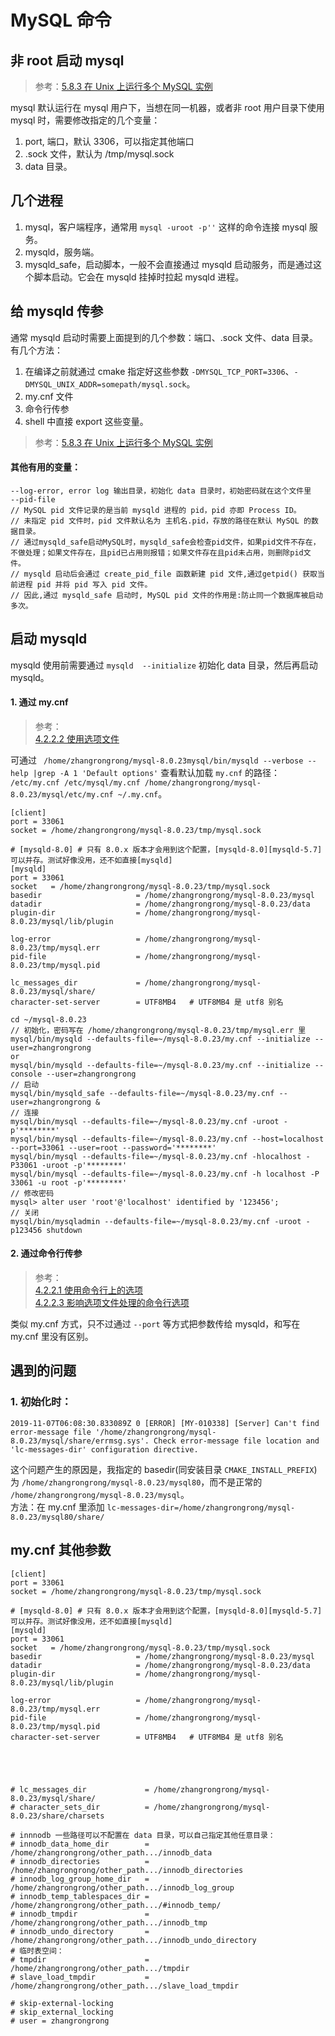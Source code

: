 # MySQL 命令

## 非 root 启动 mysql
> 参考：[5.8.3 在 Unix 上运行多个 MySQL 实例](https://dev.mysql.com/doc/refman/8.0/en/multiple-unix-servers.html)

mysql 默认运行在 mysql 用户下，当想在同一机器，或者非 root 用户目录下使用 mysql 时，需要修改指定的几个变量：  
1. port, 端口，默认 3306，可以指定其他端口
2. .sock 文件，默认为 /tmp/mysql.sock
3. data 目录。

## 几个进程
1. mysql，客户端程序，通常用 `mysql -uroot -p''` 这样的命令连接 mysql 服务。
2. mysqld，服务端。
3. mysqld_safe，启动脚本，一般不会直接通过 mysqld 启动服务，而是通过这个脚本启动。它会在 mysqld 挂掉时拉起 mysqld 进程。

## 给 mysqld 传参
通常 mysqld 启动时需要上面提到的几个参数：端口、.sock 文件、data 目录。有几个方法：
1. 在编译之前就通过 cmake 指定好这些参数 `-DMYSQL_TCP_PORT=3306`、`-DMYSQL_UNIX_ADDR=somepath/mysql.sock`。
2. my.cnf 文件
3. 命令行传参
4. shell 中直接 export 这些变量。
> 参考：[5.8.3 在 Unix 上运行多个 MySQL 实例](https://dev.mysql.com/doc/refman/8.0/en/multiple-unix-servers.html)

#### 其他有用的变量：
```
--log-error, error log 输出目录，初始化 data 目录时，初始密码就在这个文件里
--pid-file
// MySQL pid 文件记录的是当前 mysqld 进程的 pid，pid 亦即 Process ID。
// 未指定 pid 文件时，pid 文件默认名为 主机名.pid，存放的路径在默认 MySQL 的数据目录。
// 通过mysqld_safe启动MySQL时，mysqld_safe会检查pid文件，如果pid文件不存在，不做处理；如果文件存在，且pid已占用则报错；如果文件存在且pid未占用，则删除pid文件。
// mysqld 启动后会通过 create_pid_file 函数新建 pid 文件,通过getpid() 获取当前进程 pid 并将 pid 写入 pid 文件。
// 因此,通过 mysqld_safe 启动时, MySQL pid 文件的作用是:防止同一个数据库被启动多次。
```

## 启动 mysqld
mysqld 使用前需要通过 `mysqld  --initialize` 初始化 data 目录，然后再启动 mysqld。

#### 1. 通过 my.cnf
> 参考：  
> [4.2.2.2 使用选项文件](https://dev.mysql.com/doc/refman/8.0/en/option-files.html)

可通过 ` /home/zhangrongrong/mysql-8.0.23mysql/bin/mysqld --verbose --help |grep -A 1 'Default options'` 查看默认加载 `my.cnf` 的路径：  
`/etc/my.cnf /etc/mysql/my.cnf /home/zhangrongrong/mysql-8.0.23/mysql/etc/my.cnf ~/.my.cnf`。

```
[client]
port = 33061
socket = /home/zhangrongrong/mysql-8.0.23/tmp/mysql.sock

# [mysqld-8.0] # 只有 8.0.x 版本才会用到这个配置，[mysqld-8.0][mysqld-5.7] 可以并存。测试好像没用，还不如直接[mysqld]
[mysqld]
port = 33061
socket   = /home/zhangrongrong/mysql-8.0.23/tmp/mysql.sock
basedir                     = /home/zhangrongrong/mysql-8.0.23/mysql
datadir                     = /home/zhangrongrong/mysql-8.0.23/data
plugin-dir                  = /home/zhangrongrong/mysql-8.0.23/mysql/lib/plugin

log-error                   = /home/zhangrongrong/mysql-8.0.23/tmp/mysql.err
pid-file                    = /home/zhangrongrong/mysql-8.0.23/tmp/mysql.pid

lc_messages_dir             = /home/zhangrongrong/mysql-8.0.23/mysql/share/
character-set-server        = UTF8MB4	# UTF8MB4 是 utf8 别名
```

```
cd ~/mysql-8.0.23
// 初始化，密码写在 /home/zhangrongrong/mysql-8.0.23/tmp/mysql.err 里
mysql/bin/mysqld --defaults-file=~/mysql-8.0.23/my.cnf --initialize --user=zhangrongrong
or
mysql/bin/mysqld --defaults-file=~/mysql-8.0.23/my.cnf --initialize --console --user=zhangrongrong
// 启动
mysql/bin/mysqld_safe --defaults-file=~/mysql-8.0.23/my.cnf --user=zhangrongrong &
// 连接
mysql/bin/mysql --defaults-file=~/mysql-8.0.23/my.cnf -uroot -p'********'
mysql/bin/mysql --defaults-file=~/mysql-8.0.23/my.cnf --host=localhost --port=33061 --user=root --password='********'
mysql/bin/mysql --defaults-file=~/mysql-8.0.23/my.cnf -hlocalhost -P33061 -uroot -p'********'
mysql/bin/mysql --defaults-file=~/mysql-8.0.23/my.cnf -h localhost -P 33061 -u root -p'********'
// 修改密码
mysql> alter user 'root'@'localhost' identified by '123456';
// 关闭
mysql/bin/mysqladmin --defaults-file=~/mysql-8.0.23/my.cnf -uroot -p123456 shutdown
```

#### 2. 通过命令行传参
> 参考：  
> [4.2.2.1 使用命令行上的选项](https://dev.mysql.com/doc/refman/8.0/en/command-line-options.html)  
> [4.2.2.3 影响选项文件处理的命令行选项](https://dev.mysql.com/doc/refman/8.0/en/option-file-options.html)

类似 my.cnf 方式，只不过通过 `--port` 等方式把参数传给 mysqld，和写在 my.cnf 里没有区别。

## 遇到的问题

### 1. 初始化时：
```
2019-11-07T06:08:30.833089Z 0 [ERROR] [MY-010338] [Server] Can't find error-message file '/home/zhangrongrong/mysql-8.0.23/mysql/share/errmsg.sys'. Check error-message file location and 'lc-messages-dir' configuration directive.
```
这个问题产生的原因是，我指定的 basedir(同安装目录 `CMAKE_INSTALL_PREFIX`) 为 `/home/zhangrongrong/mysql-8.0.23/mysql80`，而不是正常的 `/home/zhangrongrong/mysql-8.0.23/mysql`。  
方法：在 my.cnf 里添加 `lc-messages-dir=/home/zhangrongrong/mysql-8.0.23/mysql80/share/`

## my.cnf 其他参数
```
[client]
port = 33061
socket = /home/zhangrongrong/mysql-8.0.23/tmp/mysql.sock

# [mysqld-8.0] # 只有 8.0.x 版本才会用到这个配置，[mysqld-8.0][mysqld-5.7] 可以并存。测试好像没用，还不如直接[mysqld]
[mysqld]
port = 33061
socket   = /home/zhangrongrong/mysql-8.0.23/tmp/mysql.sock
basedir                     = /home/zhangrongrong/mysql-8.0.23/mysql
datadir                     = /home/zhangrongrong/mysql-8.0.23/data
plugin-dir                  = /home/zhangrongrong/mysql-8.0.23/mysql/lib/plugin

log-error                   = /home/zhangrongrong/mysql-8.0.23/tmp/mysql.err
pid-file                    = /home/zhangrongrong/mysql-8.0.23/tmp/mysql.pid
character-set-server        = UTF8MB4	# UTF8MB4 是 utf8 别名





# lc_messages_dir             = /home/zhangrongrong/mysql-8.0.23/mysql/share/
# character_sets_dir          = /home/zhangrongrong/mysql-8.0.23/share/charsets

# innnodb 一些路径可以不配置在 data 目录，可以自己指定其他任意目录：
# innodb_data_home_dir        = /home/zhangrongrong/other_path.../innodb_data
# innodb_directories          = /home/zhangrongrong/other_path.../innodb_directories
# innodb_log_group_home_dir   = /home/zhangrongrong/other_path.../innodb_log_group
# innodb_temp_tablespaces_dir = /home/zhangrongrong/other_path.../#innodb_temp/
# innodb_tmpdir               = /home/zhangrongrong/other_path.../innodb_tmp
# innodb_undo_directory       = /home/zhangrongrong/other_path.../innodb_undo_directory
# 临时表空间：
# tmpdir                      = /home/zhangrongrong/other_path.../tmpdir
# slave_load_tmpdir           = /home/zhangrongrong/other_path.../slave_load_tmpdir

# skip-external-locking       
# skip_external_locking
# user = zhangrongrong
```

